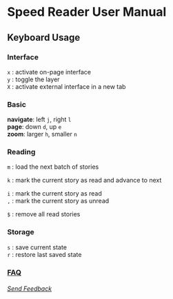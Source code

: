 Speed Reader User Manual
========================

## Keyboard Usage

### Interface
`x` : activate on-page interface  
`y` : toggle the  layer  
`X` : activate external interface in a new tab  

### Basic
__navigate__:     left `j`, right `l`  
__page__:         down `d`, up `e`  
__zoom__:         larger `h`, smaller `n`  

### Reading
  `m` : load the next batch of stories  

  `k` : mark the current story as read and advance to next  

  `i` : mark the current story as read  
  `,` : mark the current story as unread  

  `$` : remove all read stories    

### Storage
`s` : save current state  
`r` : restore last saved state   
    

### [FAQ](https://github.com/xfosdev/SpeedReader/blob/master/FAQ.md)
  
###### *[Send Feedback](https://github.com/xfosdev/SpeedReader/issues)*
